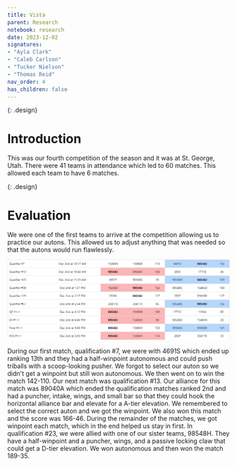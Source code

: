 ```yaml
---
title: Vista
parent: Research
notebook: research
date: 2023-12-02
signatures:
- "Ayla Clark"
- "Caleb Carlson"
- "Tucker Nielson"
- "Thomas Reid"
nav_order: 4
has_children: false
---
```


{: .design}
# Introduction

This was our fourth competition of the season and it was at St. George, Utah. There were 41 teams in attendance which led to 60 matches. This allowed each team to have 6 matches.

{: .design}
# Evaluation

We were one of the first teams to arrive at the competition allowing us to practice our autons. This allowed us to adjust anything that was needed so that the autons would run flawlessly. 

![Matches](/assets/Research/Match%20pic.png)

During our first match, qualification #7, we were with 4691S which ended up ranking 13th and they had a half-winpoint autonomous and could push triballs with a scoop-looking pusher. We forgot to select our auton so we didn't get a winpoint but still won autonomous. We then went on to win the match 142-110. Our next match was qualification #13. Our alliance for this match was 89040A which ended the qualification matches ranked 2nd and had a puncher, intake, wings, and small bar so that they could hook the horizontal alliance bar and elevate for a A-tier elevation. We remembered to select the correct auton and we got the winpoint. We also won this match and the score was 166-46. During the remainder of the matches, we got winpoint each match, which in the end helped us stay in first. In qualification #23, we were allied with one of our sister teams, 98548H. They have a half-winpoint and a puncher, wings, and a passive locking claw that could get a D-tier elevation. We won autonomous and then won the match 189-35.